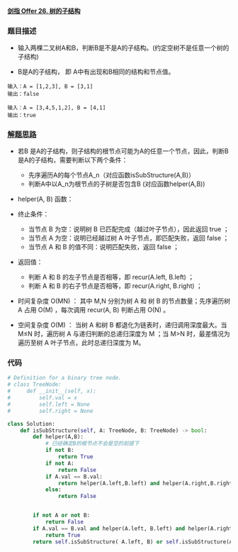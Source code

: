#### [剑指 Offer 26. 树的子结构](https://leetcode-cn.com/problems/shu-de-zi-jie-gou-lcof/)

### 题目描述

- 输入两棵二叉树A和B，判断B是不是A的子结构。(约定空树不是任意一个树的子结构)

- B是A的子结构， 即 A中有出现和B相同的结构和节点值。

```
输入：A = [1,2,3], B = [3,1]
输出：false
```

```
输入：A = [3,4,5,1,2], B = [4,1]
输出：true
```

### [解题思路](https://leetcode-cn.com/problems/shu-de-zi-jie-gou-lcof/solution/mian-shi-ti-26-shu-de-zi-jie-gou-xian-xu-bian-li-p/)

- 若B 是A的子结构，则子结构的根节点可能为A的任意一个节点，因此，判断B是A的子结构，需要判断以下两个条件：
  - 先序遍历A的每个节点A_n（对应函数isSubStructure(A,B)）
  - 判断A中以A_n为根节点的子树是否包含B (对应函数helper(A,B))

- helper(A, B) 函数：
- 终止条件：
  - 当节点 B 为空：说明树 B 已匹配完成（越过叶子节点），因此返回 true ；
  - 当节点 A 为空：说明已经越过树 A 叶子节点，即匹配失败，返回 false ；
  - 当节点 A 和 B 的值不同：说明匹配失败，返回 false ；
- 返回值：
  - 判断 A 和 B 的左子节点是否相等，即 recur(A.left, B.left) ；
  - 判断 A 和 B 的右子节点是否相等，即 recur(A.right, B.right) ；
- 时间复杂度 O(MN) ： 其中 M,N 分别为树 A 和 树 B 的节点数量；先序遍历树 A 占用 O(M) ，每次调用 recur(A, B) 判断占用 O(N) 。
- 空间复杂度 O(M) ： 当树 A 和树 B 都退化为链表时，递归调用深度最大。当 M≤N 时，遍历树 A 与递归判断的总递归深度为 M ；当 M>N 时，最差情况为遍历至树 A 叶子节点，此时总递归深度为 M。

### 代码

```python
# Definition for a binary tree node.
# class TreeNode:
#     def __init__(self, x):
#         self.val = x
#         self.left = None
#         self.right = None

class Solution:
    def isSubStructure(self, A: TreeNode, B: TreeNode) -> bool:
        def helper(A,B):
            # 已经确定B的根节点不会是空的前提下
            if not B:
                return True
            if not A:
                return False
            if A.val == B.val:
                return helper(A.left,B.left) and helper(A.right,B.right)
            else:
                return False


        if not A or not B:
            return False
        if A.val == B.val and helper(A.left, B.left) and helper(A.right, B.right):
            return True
        return self.isSubStructure( A.left, B) or self.isSubStructure(A.right, B)
```


